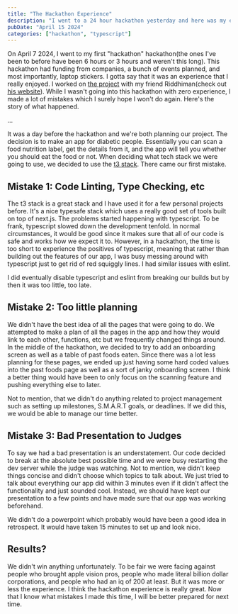 ```yaml
---
title: "The Hackathon Experience"
description: "I went to a 24 hour hackathon yesterday and here was my experience as well as what I learned."
pubDate: "April 15 2024"
categories: ["hackathon", "typescript"]
---
```


On April 7 2024, I went to my first "hackathon" hackathon(the ones I've been to before have been 6 hours or 3 hours and weren't this long). This hackathon had funding from companies, a bunch of events planned, and most importantly, laptop stickers. I gotta say that it was an experience that I really enjoyed. I worked on [the project](https://github.com/rrcoder0167/chomp) with my friend Riddhiman(check out [his website](https://rrcoder0167.is-a.dev/)). While I wasn't going into this hackathon with zero experience, I made a lot of mistakes which I surely hope I won't do again. Here's the story of what happened.

...

It was a day before the hackathon and we're both planning our project. The decision is to make an app for diabetic people. Essentially you can scan a food nutrition label, get the details from it, and the app will tell you whether you should eat the food or not. When deciding what tech stack we were going to use, we decided to use the [t3 stack](https://create.t3.gg). There came our first mistake.

## Mistake 1: Code Linting, Type Checking, etc

The t3 stack is a great stack and I have used it for a few personal projects before. It's a nice typesafe stack which uses a really good set of tools built on top of next.js. The problems started happening with typescript. To be frank, typescript slowed down the development tenfold. In normal circumstances, it would be good since it makes sure that all of our code is safe and works how we expect it to. However, in a hackathon, the time is too short to experience the positives of typescript, meaning that rather than building out the features of our app, I was busy messing around with typescript just to get rid of red squiggly lines. I had similar issues with eslint.

I did eventually disable typescript and eslint from breaking our builds but by then it was too little, too late.

## Mistake 2: Too little planning

We didn't have the best idea of all the pages that were going to do. We attempted to make a plan of all the pages in the app and how they would link to each other, functions, etc but we frequently changed things around. In the middle of the hackathon, we decided to try to add an onboarding screen as well as a table of past foods eaten. Since there was a lot less planning for these pages, we ended up just having some hard coded values into the past foods page as well as a sort of janky onboarding screen. I think a better thing would have been to only focus on the scanning feature and pushing everything else to later.

Not to mention, that we didn't do anything related to project management such as setting up milestones, S.M.A.R.T goals, or deadlines. If we did this, we would be able to manage our time better.

## Mistake 3: Bad Presentation to Judges

To say we had a bad presentation is an understatement. Our code decided to break at the absolute best possible time and we were busy restarting the dev server while the judge was watching. Not to mention, we didn't keep things concise and didn't choose which topics to talk about. We just tried to talk about everything our app did within 3 minutes even if it didn't affect the functionality and just sounded cool. Instead, we should have kept our presentation to a few points and have made sure that our app was working beforehand.

We didn't do a powerpoint which probably would have been a good idea in retrospect. It would have taken 15 minutes to set up and look nice.

## Results?

We didn't win anything unfortunately. To be fair we were facing against people who brought apple vision pros, people who made literal billion dollar corporations, and people who had an iq of 200 at least. But it was more or less the experience. I think the hackathon experience is really great. Now that I know what mistakes I made this time, I will be better prepared for next time.
